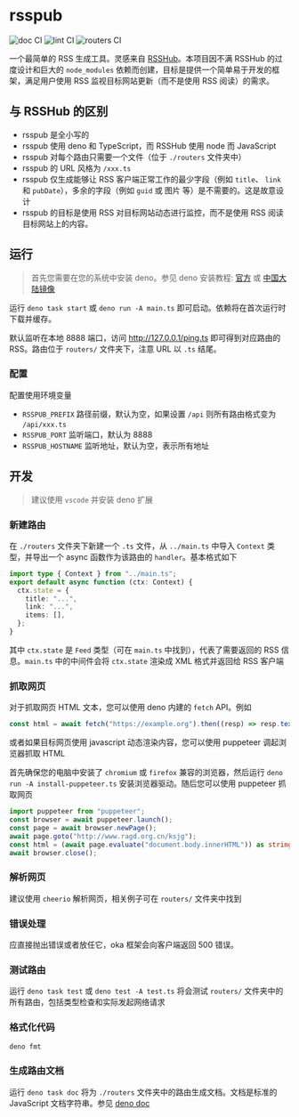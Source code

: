 # rsspub

![doc CI](https://github.com/heimoshuiyu/rsspub/actions/workflows/doc-website.yml/badge.svg)
![lint CI](https://github.com/heimoshuiyu/rsspub/actions/workflows/lint.yml/badge.svg)
![routers CI](https://github.com/heimoshuiyu/rsspub/actions/workflows/routers.yml/badge.svg)

一个最简单的 RSS 生成工具。灵感来自
[RSSHub](https://github.com/DIYgod/RSSHub)。本项目因不满 RSSHub
的过度设计和巨大的 `node_modules`
依赖而创建，目标是提供一个简单易于开发的框架，满足用户使用 RSS
监视目标网站更新（而不是使用 RSS 阅读）的需求。

## 与 RSSHub 的区别

- rsspub 是全小写的
- rsspub 使用 deno 和 TypeScript，而 RSSHub 使用 node 而 JavaScript
- rsspub 对每个路由只需要一个文件（位于 `./routers` 文件夹中）
- rsspub 的 URL 风格为 `/xxx.ts`
- rsspub 仅生成能够让 RSS 客户端正常工作的最少字段（例如 `title`、 `link` 和
  `pubDate`），多余的字段（例如 `guid` 或 图片 等）是不需要的。这是故意设计
- rsspub 的目标是使用 RSS 对目标网站动态进行监控，而不是使用 RSS
  阅读目标网站上的内容。

## 运行

> 首先您需要在您的系统中安装 deno。参见 deno 安装教程:
> [官方](https://deno.land/manual@v1.31.2/getting_started/installation) 或
> [中国大陆镜像](https://x.deno.js.cn/)

运行 `deno task start` 或 `deno run -A main.ts`
即可启动。依赖将在首次运行时下载并缓存。

默认监听在本地 8888 端口，访问 <http://127.0.0.1/ping.ts> 即可得到对应路由的
RSS。路由位于 `routers/` 文件夹下，注意 URL 以 `.ts` 结尾。

### 配置

配置使用环境变量

- `RSSPUB_PREFIX` 路径前缀，默认为空，如果设置 `/api` 则所有路由格式变为
  `/api/xxx.ts`
- `RSSPUB_PORT` 监听端口，默认为 8888
- `RSSPUB_HOSTNAME` 监听地址，默认为空，表示所有地址

## 开发

> 建议使用 `vscode` 并安装 deno 扩展

### 新建路由

在 `./routers` 文件夹下新建一个 `.ts` 文件，从 `../main.ts` 中导入 `Context`
类型，并导出一个 async 函数作为该路由的 `handler`。基本格式如下

```typescript
import type { Context } from "../main.ts";
export default async function (ctx: Context) {
  ctx.state = {
    title: "...",
    link: "...",
    items: [],
  };
}
```

其中 `ctx.state` 是 `Feed` 类型（可在 `main.ts` 中找到），代表了需要返回的 RSS
信息。`main.ts` 中的中间件会将 `ctx.state` 渲染成 XML 格式并返回给 RSS 客户端

### 抓取网页

对于抓取网页 HTML 文本，您可以使用 deno 内建的 `fetch` API。例如

```typescript
const html = await fetch("https://example.org").then((resp) => resp.text());
```

或者如果目标网页使用 javascript 动态渲染内容，您可以使用 puppeteer
调起浏览器抓取 HTML

首先确保您的电脑中安装了 `chromium` 或 `firefox` 兼容的浏览器，然后运行
`deno run -A install-puppeteer.ts` 安装浏览器驱动。随后您可以使用 puppeteer
抓取网页

```typescript
import puppeteer from "puppeteer";
const browser = await puppeteer.launch();
const page = await browser.newPage();
await page.goto("http://www.ragd.org.cn/ksjg");
const html = (await page.evaluate("document.body.innerHTML")) as string;
await browser.close();
```

### 解析网页

建议使用 `cheerio` 解析网页，相关例子可在 `routers/` 文件夹中找到

### 错误处理

应直接抛出错误或者放任它，oka 框架会向客户端返回 500 错误。

### 测试路由

运行 `deno task test` 或 `deno test -A test.ts` 将会测试 `routers/`
文件夹中的所有路由，包括类型检查和实际发起网络请求

### 格式化代码

```bash
deno fmt
```

### 生成路由文档

运行 `deno task doc` 将为 `./routers` 文件夹中的路由生成文档。文档是标准的
JavaScript 文档字符串。参见
[deno doc](https://deno.land/manual@v1.31.2/tools/documentation_generator)

